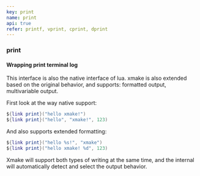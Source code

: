 ```yaml
---
key: print
name: print
api: true
refer: printf, vprint, cprint, dprint
---
```


### print

#### Wrapping print terminal log

This interface is also the native interface of lua. xmake is also extended based on the original behavior, and supports: formatted output, multivariable output.

First look at the way native support:

```lua
${link print}("hello xmake!")
${link print}("hello", "xmake!", 123)
```

And also supports extended formatting:

```lua
${link print}("hello %s!", "xmake")
${link print}("hello xmake! %d", 123)
```

Xmake will support both types of writing at the same time, and the internal will automatically detect and select the output behavior.
